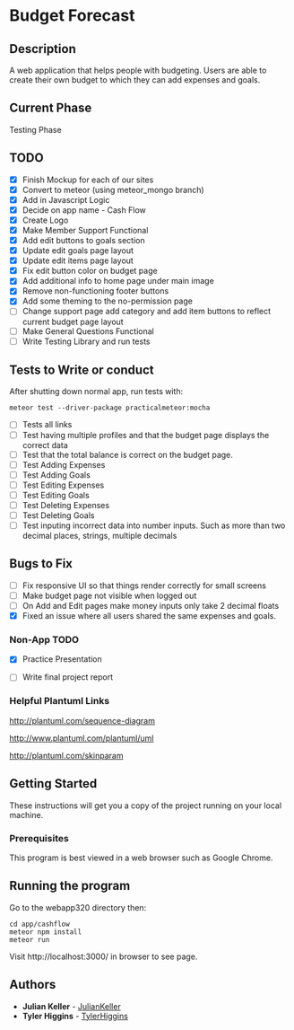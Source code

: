 # Budget Forecast
## Description
A web application that helps people with budgeting.  Users are able to create their own budget to which they can add expenses and goals.


## Current Phase
Testing Phase

## TODO
- [x] Finish Mockup for each of our sites
- [x] Convert to meteor (using meteor_mongo branch)
- [x] Add in Javascript Logic
- [x] Decide on app name - Cash Flow
- [x] Create Logo
- [x] Make Member Support Functional
- [x] Add edit buttons to goals section
- [x] Update edit goals page layout
- [x] Update edit items page layout
- [x] Fix edit button color on budget page
- [x] Add additional info to home page under main image
- [x] Remove non-functioning footer buttons 
- [x] Add some theming to the no-permission page
- [ ] Change support page add category and add item buttons to reflect current budget page layout
- [ ] Make General Questions Functional
- [ ] Write Testing Library and run tests

## Tests to Write or conduct
After shutting down normal app, run tests with: 
```
meteor test --driver-package practicalmeteor:mocha
```
- [ ] Tests all links
- [ ] Test having multiple profiles and that the budget page displays the correct data
- [ ] Test that the total balance is correct on the budget page.
- [ ] Test Adding Expenses
- [ ] Test Adding Goals
- [ ] Test Editing Expenses
- [ ] Test Editing Goals
- [ ] Test Deleting Expenses
- [ ] Test Deleting Goals
- [ ] Test inputing incorrect data into number inputs. Such as more than two decimal places, strings, multiple decimals

## Bugs to Fix
- [ ] Fix responsive UI so that things render correctly for small screens
- [ ] Make budget page not visible when logged out
- [ ] On Add and Edit pages make money inputs only take 2 decimal floats
- [x] Fixed an issue where all users shared the same expenses and goals.

### Non-App TODO
- [x] Practice Presentation
- [ ] Write final project report


### Helpful Plantuml Links
http://plantuml.com/sequence-diagram

http://www.plantuml.com/plantuml/uml

http://plantuml.com/skinparam

## Getting Started

These instructions will get you a copy of the project running on your local machine.

### Prerequisites

This program is best viewed in a web browser such as Google Chrome.

## Running the program

Go to the webapp320 directory then:
```
cd app/cashflow
meteor npm install
meteor run
```

Visit http://localhost:3000/ in browser to see page.
## Authors

* **Julian Keller**  - [JulianKeller](https://github.com/JulianKeller)
* **Tyler Higgins**  - [TylerHiggins](https://github.com/tylerhiggins)
